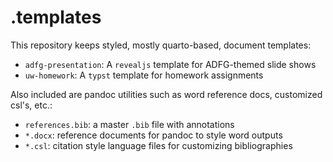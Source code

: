# .templates 

This repository keeps styled, mostly quarto-based, document templates: 

- `adfg-presentation`: A `revealjs` template for ADFG-themed slide shows
- `uw-homework`: A `typst` template for homework assignments

Also included are pandoc utilities such as word reference docs, customized csl's, 
etc.:

- `references.bib`: a master `.bib` file with annotations
- `*.docx`: reference documents for pandoc to style word outputs
- `*.csl`: citation style language files for customizing bibliographies
   
